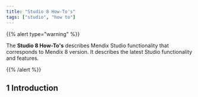```yaml
---
title: "Studio 8 How-To's"
tags: ["studio", "how to"]
---
```


{{% alert type="warning" %}}

The **Studio 8 How-To's** describes Mendix Studio functionality that corresponds to Mendix 8 version. It describes the latest Studio functionality and features.

{{% /alert %}}

## 1 Introduction 

